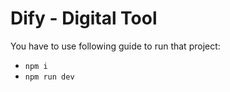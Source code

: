 # Dify - Digital Tool
You have to use following guide to run that project:
* `npm i`
* `npm run dev`